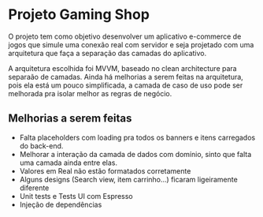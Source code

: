 # Projeto Gaming Shop

O projeto tem como objetivo  desenvolver um aplicativo e-commerce de jogos que simule uma conexão real com servidor 
e seja projetado com uma arquitetura que faça a separação das camadas do aplicativo.

A arquitetura escolhida foi MVVM, baseado no clean architecture para separaão de camadas.
Ainda há melhorias a serem feitas na arquitetura, pois ela está um pouco simplificada, a camada de caso de uso pode ser melhorada pra isolar melhor
as regras de negócio.

## Melhorias a serem feitas
 - Falta placeholders com loading pra todos os banners e itens carregados do back-end.
 - Melhorar a interação da camada de dados com domínio, sinto que falta uma camada ainda entre elas.
 - Valores em Real não estão formatados corretamente
 - Alguns designs (Search view, item carrinho...) ficaram ligeiramente diferente
 - Unit tests e Tests UI com Espresso
 - Injeção de dependências

 
 
 
 
 
